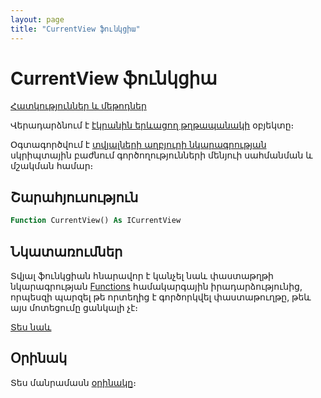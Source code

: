 ```yaml
---
layout: page
title: "CurrentView ֆունկցիա"
---
```


# CurrentView ֆունկցիա

[Հատկություններ և մեթոդներ](../../ICurrentView.md)

Վերադարձնում է [էկրանին երևացող թղթապանակի](../../ICurrentView.md) օբյեկտը։

Օգտագործվում է [տվյալների աղբյուրի նկարագրության](../../../Defs/Data.md) սկրիպտային բաժնում գործողությունների մենյուի սահմանման և մշակման համար։

## Շարահյուսություն

``` vb
Function CurrentView() As ICurrentView
```

## Նկատառումներ

Տվյալ ֆունկցիան հնարավոր է կանչել նաև փաստաթղթի նկարագրության [Functions](../../../ScriptProcs/FunctionsDoc.md) համակարգային իրադարձությունից, որպեսզի պարզել թե որտեղից է գործորկվել փաստաթուղթը, թեև այս մոտեցումը ցանկալի չէ։

[Տես նաև](../../../constructors.html)

## Օրինակ

Տես մանրամասն [օրինակը](../../../Examples/E_ICurrentView_RegistrDefaultFunction.md)։
